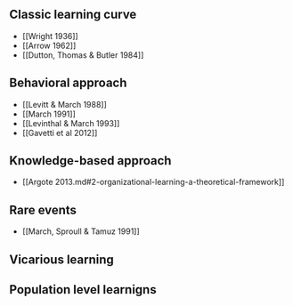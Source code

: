 ## Classic learning curve
* [[Wright 1936]]
* [[Arrow 1962]]
* [[Dutton, Thomas & Butler 1984]]

## Behavioral approach
* [[Levitt & March 1988]]
* [[March 1991]]
* [[Levinthal & March 1993]]
* [[Gavetti et al 2012]]

## Knowledge-based approach
* [[Argote 2013.md#2-organizational-learning-a-theoretical-framework]]

## Rare events
* [[March, Sproull & Tamuz 1991]]

## Vicarious learning

## Population level learnigns